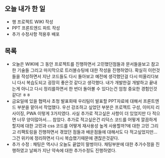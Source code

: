 ## 오늘 내가 한 일
- 행 프로젝트 WIKI 작성
- PPT 프론트엔드 파트 작성
- 추가 수정사항 적용후 배포

## 목록
- 오늘은 WIKI에 그 동안 프로젝트를 진행하면서 고민했던점들과 문서들을보고 참고한 기술들 그리고 마지막으로 트러블슈팅에 대한 작성을 진행하였다. 확실히 이런것들을 작성하면서 지난 코드들도 다시 돌아보고 예전에 생각했던걸 다시 떠올리다보니 다시 복습도되고 굉장히 좋은것 같다고 생각했다. 내가 개발한걸 개발하고 끝내는게 아니고 다시 정리를하면서 한 번더 돌아볼 수 있다는건 엄청 중요한 경험인것 같다! ㅎㅎ
- 금요일에 있을 협력사 초청 발표회때 우리팀이 발표할 PPT자료에 대해서 프론트엔드 부분을 맡아서 작업했다. 우선 강조하고 싶었던 부분은 프로젝트 구성, 이미지 리사이징, PWA 이렇게 3가지였다. 사실 추가로 적고싶은 사항이 더 있었지만 다 적으면 너무 양이많아서.... 참았다. 추가로 적고싶은건 리덕스 코드를 어떻게 깔끔하게 할지에 대한 고민과 css 코드를 어떻게 재사용성 높게 사용할까?에 대한 고민 그리고 리팩토링을 진행하면서 겪었던 점들과 배운점들에 대해서도 다 적고싶었지만... 그건 위키에 정리하면서 다시 복습했기때문에 괜찮은것같다.
- 추가 수정 : 채팅은 역시나 오늘도 끝없이 말썽이다. 채팅부분에 대한 추가수정을 진행하였고 날짜가 지난 약속에 대한 추가수정도 진행하였다. 
